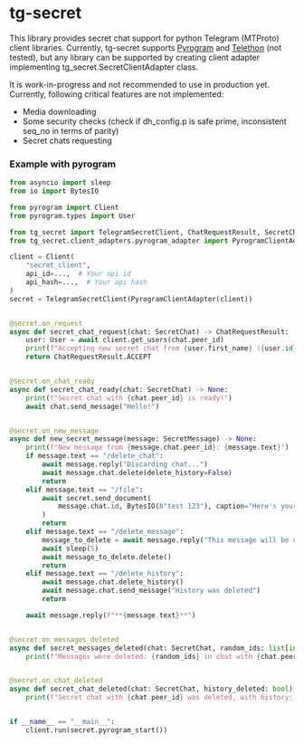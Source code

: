 # tg-secret

This library provides secret chat support for python Telegram (MTProto) client libraries.
Currently, tg-secret supports [Pyrogram](https://github.com/pyrogram/pyrogram) and [Telethon](https://github.com/LonamiWebs/Telethon) (not tested), 
but any library can be supported by creating client adapter implementing tg_secret.SecretClientAdapter class.

It is work-in-progress and not recommended to use in production yet.
Currently, following critical features are not implemented:
 - Media downloading
 - Some security checks (check if dh_config.p is safe prime, inconsistent seq_no in terms of parity)
 - Secret chats requesting


### Example with pyrogram
```python
from asyncio import sleep
from io import BytesIO

from pyrogram import Client
from pyrogram.types import User

from tg_secret import TelegramSecretClient, ChatRequestResult, SecretChat, SecretMessage
from tg_secret.client_adapters.pyrogram_adapter import PyrogramClientAdapter

client = Client(
    "secret_client",
    api_id=...,  # Your api id
    api_hash=...,  # Your api hash
)
secret = TelegramSecretClient(PyrogramClientAdapter(client))


@secret.on_request
async def secret_chat_request(chat: SecretChat) -> ChatRequestResult:
    user: User = await client.get_users(chat.peer_id)
    print(f"Accepting new secret chat from {user.first_name} ({user.id})")
    return ChatRequestResult.ACCEPT


@secret.on_chat_ready
async def secret_chat_ready(chat: SecretChat) -> None:
    print(f"Secret chat with {chat.peer_id} is ready!")
    await chat.send_message("Hello!")


@secret.on_new_message
async def new_secret_message(message: SecretMessage) -> None:
    print(f"New message from {message.chat.peer_id}: {message.text}")
    if message.text == "/delete_chat":
        await message.reply("Discarding chat...")
        await message.chat.delete(delete_history=False)
        return
    elif message.text == "/file":
        await secret.send_document(
            message.chat.id, BytesIO(b"test 123"), caption="Here's your file", file_name="test.txt"
        )
        return
    elif message.text == "/delete_message":
        message_to_delete = await message.reply("This message will be deleted in 5 seconds")
        await sleep(5)
        await message_to_delete.delete()
        return
    elif message.text == "/delete_history":
        await message.chat.delete_history()
        await message.chat.send_message("History was deleted")
        return

    await message.reply(f"**{message.text}**")


@secret.on_messages_deleted
async def secret_messages_deleted(chat: SecretChat, random_ids: list[int]):
    print(f"Messages were deleted: {random_ids} in chat with {chat.peer_id}")


@secret.on_chat_deleted
async def secret_chat_deleted(chat: SecretChat, history_deleted: bool):
    print(f"Secret chat with {chat.peer_id} was deleted, with history: {history_deleted}")


if __name__ == "__main__":
    client.run(secret.pyrogram_start())
```